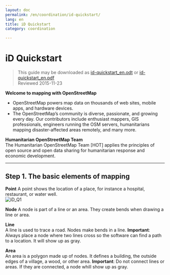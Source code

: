 ```yaml
---
layout: doc
permalink: /en/coordination/id-quickstart/
lang: en
title: iD Quickstart
category: coordination

---
```


iD Quickstart
============

> This guide may be downloaded as [id-quickstart_en.odt](/files/id-quickstart_en.odt) or [id-quickstart_en.pdf](/files/id-quickstart_en.pdf)  
> Reviewed 2015-11-23

**Welcome to mapping with OpenStreetMap**  

-  OpenStreetMap powers map data on thousands of web sites, mobile apps, and hardware devices.  
-  The OpenStreetMap’s community is diverse, passionate, and growing every day. Our contributors include enthusiast
mappers, GIS professionals, engineers running the OSM servers, humanitarians mapping disaster-affected areas
remotely, and many more.

**Humanitarian OpenStreetMap Team**  
The Humanitarian OpenStreetMap Team [HOT] applies the principles of open source and open data sharing for
humanitarian response and economic development.

----

Step 1. The basic elements of mapping
-------------------------------------  

**Point** 
A point shows the location of a place, for instance a hospital, restaurant, or water well.  
![iD_Q1][]  

**Node**
A node is part of a line or an area. They create bends when drawing a line or area.  

**Line**  
A line is used to trace a road. Nodes make bends in a line. **Important**: Always place a node where two lines cross so the software can find a path to a location. It will show up as gray.  

**Area**  
An area is a polygon made up of nodes. It defines a building, the outside edges of a village, a wood, or other area. **Important**: Do not connect lines or areas. If they are connected, a node whill show up as gray.

[iD_Q1]: /images/coordination/iD_Q1.png
